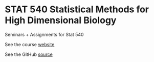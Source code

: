 # STAT 540 Statistical Methods for High Dimensional Biology

Seminars + Assignments for Stat 540

See the course [website](https://stat540-ubc.github.io/)

See the GitHub [source](https://github.com/STAT540-UBC/stat540-ubc.github.io)
